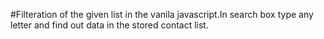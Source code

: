#Filteration of the given list in the vanila javascript.In search box type any letter and find out data in the stored contact list.
